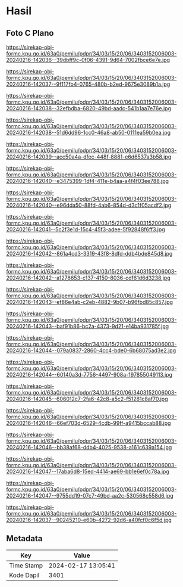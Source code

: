 # Hasil

## Foto C Plano

https://sirekap-obj-formc.kpu.go.id/63a0/pemilu/pdpr/34/03/15/20/06/3403152006003-20240216-142036--39dbff9c-0f06-4391-9d64-7002fbce6e7e.jpg

https://sirekap-obj-formc.kpu.go.id/63a0/pemilu/pdpr/34/03/15/20/06/3403152006003-20240216-142037--9f117fb4-0765-480b-b2ed-9675e3089b1a.jpg

https://sirekap-obj-formc.kpu.go.id/63a0/pemilu/pdpr/34/03/15/20/06/3403152006003-20240216-142038--32efbdba-6820-49bd-aadc-541b1aa7e76e.jpg

https://sirekap-obj-formc.kpu.go.id/63a0/pemilu/pdpr/34/03/15/20/06/3403152006003-20240216-142038--51d6dd96-1cc0-46a8-ab50-0111ea59b0ea.jpg

https://sirekap-obj-formc.kpu.go.id/63a0/pemilu/pdpr/34/03/15/20/06/3403152006003-20240216-142039--acc50a4a-dfec-448f-8881-e6d6537a3b58.jpg

https://sirekap-obj-formc.kpu.go.id/63a0/pemilu/pdpr/34/03/15/20/06/3403152006003-20240216-142040--e3475399-1df4-411e-b4aa-a4f4f03ee788.jpg

https://sirekap-obj-formc.kpu.go.id/63a0/pemilu/pdpr/34/03/15/20/06/3403152006003-20240216-142040--e96dda50-88fd-4ab6-854d-d3c1f05acdf2.jpg

https://sirekap-obj-formc.kpu.go.id/63a0/pemilu/pdpr/34/03/15/20/06/3403152006003-20240216-142041--5c2f3e1d-15c4-45f3-adee-5f92848f6ff3.jpg

https://sirekap-obj-formc.kpu.go.id/63a0/pemilu/pdpr/34/03/15/20/06/3403152006003-20240216-142042--861a4cd3-3319-43f8-8dfd-ddb4bde845d8.jpg

https://sirekap-obj-formc.kpu.go.id/63a0/pemilu/pdpr/34/03/15/20/06/3403152006003-20240216-142042--a1278653-c137-4150-8036-cdf61d6d3238.jpg

https://sirekap-obj-formc.kpu.go.id/63a0/pemilu/pdpr/34/03/15/20/06/3403152006003-20240216-142043--ef86e4ab-c2eb-4882-9b07-b96fbd85c857.jpg

https://sirekap-obj-formc.kpu.go.id/63a0/pemilu/pdpr/34/03/15/20/06/3403152006003-20240216-142043--baf91b86-bc2a-4373-9d21-e14ba931785f.jpg

https://sirekap-obj-formc.kpu.go.id/63a0/pemilu/pdpr/34/03/15/20/06/3403152006003-20240216-142044--079a0837-2860-4cc4-bde0-6b68075ad3e2.jpg

https://sirekap-obj-formc.kpu.go.id/63a0/pemilu/pdpr/34/03/15/20/06/3403152006003-20240216-142044--60140a3d-7756-4497-908a-197855049113.jpg

https://sirekap-obj-formc.kpu.go.id/63a0/pemilu/pdpr/34/03/15/20/06/3403152006003-20240216-142045--606012c7-2fa6-42c8-a5c2-f51281c8af70.jpg

https://sirekap-obj-formc.kpu.go.id/63a0/pemilu/pdpr/34/03/15/20/06/3403152006003-20240216-142046--66ef703d-6529-4cdb-99ff-a9415bccab88.jpg

https://sirekap-obj-formc.kpu.go.id/63a0/pemilu/pdpr/34/03/15/20/06/3403152006003-20240216-142046--bb38af68-ddb4-4025-9538-a161c639a154.jpg

https://sirekap-obj-formc.kpu.go.id/63a0/pemilu/pdpr/34/03/15/20/06/3403152006003-20240216-142047--17aba6d8-15ed-4414-ae69-bb1e6ef0c78a.jpg

https://sirekap-obj-formc.kpu.go.id/63a0/pemilu/pdpr/34/03/15/20/06/3403152006003-20240216-142047--9755dd19-07c7-49bd-aa2c-530568c558d6.jpg

https://sirekap-obj-formc.kpu.go.id/63a0/pemilu/pdpr/34/03/15/20/06/3403152006003-20240216-142037--90245210-e60b-4272-92d6-a40fcf0c6f5d.jpg


## Metadata

| Key        | Value               |
| ---------- | ------------------- |
| Time Stamp | 2024-02-17 13:05:41 |
| Kode Dapil | 3401                |



